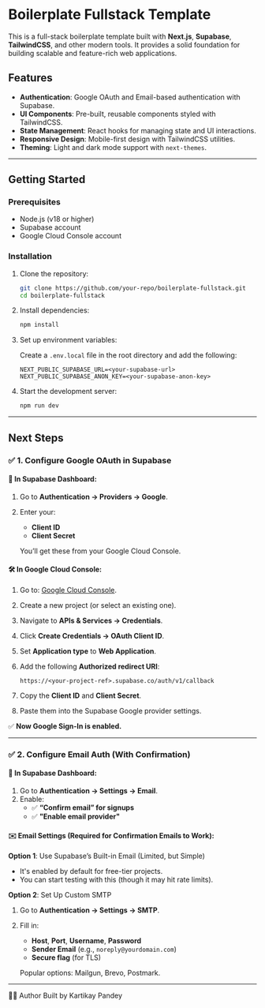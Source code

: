 # Boilerplate Fullstack Template

This is a full-stack boilerplate template built with **Next.js**, **Supabase**, **TailwindCSS**, and other modern tools. It provides a solid foundation for building scalable and feature-rich web applications.

## Features

- **Authentication**: Google OAuth and Email-based authentication with Supabase.
- **UI Components**: Pre-built, reusable components styled with TailwindCSS.
- **State Management**: React hooks for managing state and UI interactions.
- **Responsive Design**: Mobile-first design with TailwindCSS utilities.
- **Theming**: Light and dark mode support with `next-themes`.

---

## Getting Started

### Prerequisites

- Node.js (v18 or higher)
- Supabase account
- Google Cloud Console account

### Installation

1. Clone the repository:

   ```bash
   git clone https://github.com/your-repo/boilerplate-fullstack.git
   cd boilerplate-fullstack
   ```

2. Install dependencies:

   ```bash
   npm install
   ```

3. Set up environment variables:

   Create a `.env.local` file in the root directory and add the following:

   ```env
   NEXT_PUBLIC_SUPABASE_URL=<your-supabase-url>
   NEXT_PUBLIC_SUPABASE_ANON_KEY=<your-supabase-anon-key>
   ```

4. Start the development server:

   ```bash
   npm run dev
   ```

---

## Next Steps

### ✅ 1. Configure Google OAuth in Supabase

#### 🔧 In Supabase Dashboard:

1. Go to **Authentication → Providers → Google**.
2. Enter your:
   - **Client ID**
   - **Client Secret**

   You’ll get these from your Google Cloud Console.

#### 🛠 In Google Cloud Console:

1. Go to: [Google Cloud Console](https://console.cloud.google.com/).
2. Create a new project (or select an existing one).
3. Navigate to **APIs & Services → Credentials**.
4. Click **Create Credentials → OAuth Client ID**.
5. Set **Application type** to **Web Application**.
6. Add the following **Authorized redirect URI**:

   ```
   https://<your-project-ref>.supabase.co/auth/v1/callback
   ```

7. Copy the **Client ID** and **Client Secret**.
8. Paste them into the Supabase Google provider settings.

✅ **Now Google Sign-In is enabled.**

---

### ✅ 2. Configure Email Auth (With Confirmation)

#### 🔧 In Supabase Dashboard:

1. Go to **Authentication → Settings → Email**.
2. Enable:
   - ✅ **“Confirm email” for signups**
   - ✅ **"Enable email provider"**

#### ✉️ Email Settings (Required for Confirmation Emails to Work):

**Option 1**: Use Supabase’s Built-in Email (Limited, but Simple)

- It's enabled by default for free-tier projects.
- You can start testing with this (though it may hit rate limits).

**Option 2**: Set Up Custom SMTP

1. Go to **Authentication → Settings → SMTP**.
2. Fill in:
   - **Host**, **Port**, **Username**, **Password**
   - **Sender Email** (e.g., `noreply@yourdomain.com`)
   - **Secure flag** (for TLS)

   Popular options: Mailgun, Brevo, Postmark.

---

👨‍💻 Author
Built by Kartikay Pandey